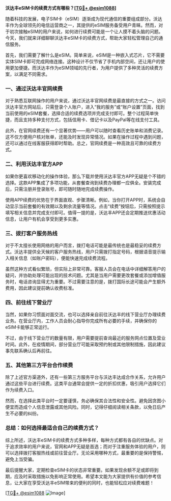**沃达丰eSIM卡的续费方式有哪些？[[TG💪+ @esim1088](https://t.me/s/esim1088)]**

随着科技的发展，电子SIM卡（eSIM）逐渐成为现代通信的重要组成部分。沃达丰作为全球领先的电信运营商之一，其提供的eSIM服务备受用户青睐。然而，对于初次接触eSIM的用户来说，如何进行续费可能是一个让人摸不着头脑的问题。今天，我们就来详细聊聊沃达丰eSIM卡的续费方式，帮助大家轻松管理自己的通信服务。

首先，我们需要了解什么是eSIM。简单来说，eSIM是一种嵌入式芯片，它不需要实体SIM卡即可完成网络连接。这种设计不仅节省了手机内部空间，还让用户的使用更加便捷。而沃达丰作为eSIM领域的先行者，为用户提供了多种灵活的续费方案，以满足不同需求。

### **一、通过沃达丰官网续费**

对于熟悉互联网操作的用户来说，通过沃达丰官网续费是最直接的方式之一。访问沃达丰官方网站后，只需登录个人账户，进入“我的服务”或“账户设置”页面，找到当前使用的eSIM套餐，选择合适的续费选项并完成支付即可。整个过程简单快捷，而且支持多种支付方式，包括信用卡、借记卡以及PayPal等在线支付工具。

此外，在官网续费还有一个显著优势——用户可以随时查看历史账单和消费记录。这不仅方便用户核对账单，还能及时发现异常情况。如果在操作过程中遇到问题，还可以通过在线客服获得即时帮助。总之，官网续费是一种高效且可靠的续费方式。

### **二、利用沃达丰官方APP**

如果你更喜欢移动化的操作体验，那么下载并使用沃达丰官方APP无疑是个不错的选择。这款APP集成了多项功能，从套餐查询到续费办理都一应俱全。安装完成后，只需注册并登录账号，即可随时随地完成续费操作。

使用APP续费的优势在于界面直观、步骤清晰。例如，当你打开APP时，系统会自动显示当前套餐的有效期以及剩余流量等情况。点击“续费”按钮后，只需按照提示填写相关信息并完成支付即可。值得一提的是，沃达丰APP还会定期推送优惠活动信息，让用户有机会享受到更多实惠。

### **三、拨打客户服务热线**

对于不太擅长使用网络的用户而言，拨打电话可能是最传统也是最稳妥的续费方式。沃达丰提供全天候的客户服务热线，用户只需拨打指定号码，根据语音提示输入相关信息（如账户密码），便能快速完成续费流程。

虽然这种方式看似繁琐，但实际上非常可靠。客服人员会在电话中详细解答用户的疑问，并协助处理可能出现的技术问题。尤其是当用户需要更改套餐或添加增值服务时，电话咨询显得尤为重要。不过需要注意的是，拨打国际长途可能会产生额外费用，因此建议提前确认收费标准。

### **四、前往线下营业厅**

当然，如果你习惯面对面交流，也可以选择亲自前往沃达丰的线下营业厅办理续费业务。在营业厅内，工作人员会耐心指导你完成所有必要的手续，并确保你的eSIM卡能够正常运行。

不过，由于线下营业厅的数量有限，用户需要提前查询最近的服务网点位置及营业时间。此外，在疫情期间，部分营业厅可能采取预约制或其他限制措施，因此建议事先联系确认后再前往。

### **五、其他第三方平台合作续费**

除了上述官方渠道外，还有一些第三方服务平台与沃达丰达成合作关系，允许用户通过这些平台进行续费。这类平台通常会提供一定的折扣优惠，吸引用户选择它们作为续费入口。

然而，在选择此类平台时一定要谨慎，务必确保其合法性和安全性。避免因贪图小便宜而造成个人信息泄露或其他风险。同时，记得仔细阅读相关条款，以免日后产生不必要的纠纷。

### **总结：如何选择最适合自己的续费方式？**

综上所述，沃达丰eSIM卡的续费方式多种多样，每种方式都有各自的优缺点。对于追求效率的用户来说，官网和APP无疑是首选；而对于注重服务体验的用户，则可以选择拨打客服热线或前往营业厅。无论采用哪种方式，最重要的是保持警惕，避免上当受骗。

最后提醒大家，定期检查eSIM卡的状态非常重要。如果发现余额不足或即将到期，应及时采取措施以免影响正常使用。希望本文能为大家提供有价值的参考信息，让大家在享受沃达丰eSIM带来的便利的同时，也能轻松应对续费难题！

[[TG💪+ @esim1088](https://t.me/s/esim1088) ![Image](https://i.postimg.cc/4NQfJmqS/Snipaste-2025-05-13-00-14-12.png)]